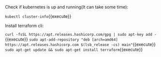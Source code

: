 Check if kubernetes is up and running(It can take some time):

`kubectl cluster-info`{{execute}}

Install terraform cli:

`curl -fsSL https://apt.releases.hashicorp.com/gpg | sudo apt-key add -`{{execute}}
`sudo apt-add-repository "deb [arch=amd64] https://apt.releases.hashicorp.com $(lsb_release -cs) main"`{{execute}}
`sudo apt-get update && sudo apt-get install terraform`{{execute}}